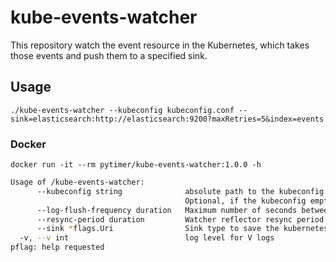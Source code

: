 # kube-events-watcher
This repository watch the event resource in the Kubernetes, which takes those events and push them to a specified sink.

## Usage

`./kube-events-watcher --kubeconfig kubeconfig.conf --sink=elasticsearch:http://elasticsearch:9200?maxRetries=5&index=events`

### Docker

`docker run -it --rm pytimer/kube-events-watcher:1.0.0 -h`

```sh
Usage of /kube-events-watcher:
      --kubeconfig string              absolute path to the kubeconfig file.
                                       Optional, if the kubeconfig empty, this controller is running in a kubernetes cluster.
      --log-flush-frequency duration   Maximum number of seconds between log flushes (default 5s)
      --resync-period duration         Watcher reflector resync period (default 1m0s)
      --sink *flags.Uri                Sink type to save the kubernetes events. e.g. --sink=elasticsearch:http://elasticsearch.com:9200
  -v, --v int                          log level for V logs
pflag: help requested
```
